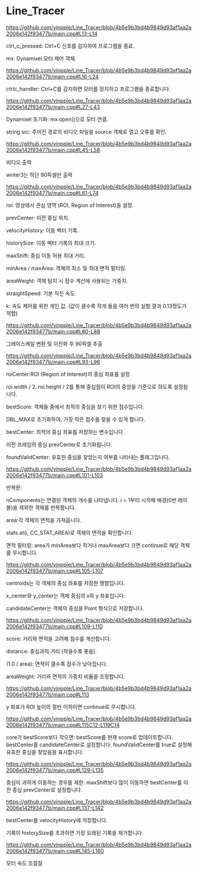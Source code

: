 # Line_Tracer

https://github.com/vinpple/Line_Tracer/blob/4b5e9b3bd4b9849d93af1aa2a2006e142f93477b/main.cpp#L13-L14

ctrl_c_pressed: Ctrl+C 신호를 감지하여 프로그램을 종료.

mx: Dynamixel 모터 제어 객체.

https://github.com/vinpple/Line_Tracer/blob/4b5e9b3bd4b9849d93af1aa2a2006e142f93477b/main.cpp#L16-L24

ctrlc_handler: Ctrl+C를 감지하면 모터를 정지하고 프로그램을 종료합니다.

https://github.com/vinpple/Line_Tracer/blob/4b5e9b3bd4b9849d93af1aa2a2006e142f93477b/main.cpp#L27-L43

Dynamixel 초기화: mx.open()으로 모터 연결.

string src: 주어진 경로의 비디오 파일을 source 객체로 열고 오류를 확인.

https://github.com/vinpple/Line_Tracer/blob/4b5e9b3bd4b9849d93af1aa2a2006e142f93477b/main.cpp#L45-L58

비디오 출력

writer3는 하단 90픽셀만 출력

https://github.com/vinpple/Line_Tracer/blob/4b5e9b3bd4b9849d93af1aa2a2006e142f93477b/main.cpp#L61-L74

roi: 영상에서 관심 영역 (ROI, Region of Interest)을 설정.

prevCenter: 이전 중심 위치.

velocityHistory: 이동 벡터 기록.

historySize: 이동 벡터 기록의 최대 크기.

maxShift: 중심 이동 허용 최대 거리.

minArea / maxArea: 객체의 최소 및 최대 면적 필터링.

areaWeight: 객체 탐지 시 점수 계산에 사용되는 가중치.

straightSpeed: 기본 직진 속도.

k: 속도 제어를 위한 게인 값. (값이 클수록 작게 돌음 여러 번의 실험 결과 0.13정도가 적합)

https://github.com/vinpple/Line_Tracer/blob/4b5e9b3bd4b9849d93af1aa2a2006e142f93477b/main.cpp#L80-L88

그레이스케일 변환 및 이진화 후 90픽셀 추출

https://github.com/vinpple/Line_Tracer/blob/4b5e9b3bd4b9849d93af1aa2a2006e142f93477b/main.cpp#L93-L96

roiCenter:ROI (Region of Interest)의 중심 좌표를 설정

roi.width / 2, roi.height / 2를 통해 중심점이 ROI의 중앙을 기준으로 하도록 설정됩니다.

bestScore: 객체들 중에서 최적의 중심을 찾기 위한 점수입니다.

DBL_MAX로 초기화하여, 가장 작은 점수를 찾을 수 있게 합니다.

bestCenter: 최적의 중심 좌표를 저장하는 변수입니다.

이전 프레임의 중심 prevCenter로 초기화됩니다.

foundValidCenter: 유효한 중심을 찾았는지 여부를 나타내는 플래그입니다.

https://github.com/vinpple/Line_Tracer/blob/4b5e9b3bd4b9849d93af1aa2a2006e142f93477b/main.cpp#L101-L103

반복문:

nComponents는 연결된 객체의 개수를 나타냅니다. i = 1부터 시작해 배경(0번 레이블)을 제외한 객체를 반복합니다.

area:각 객체의 면적을 가져옵니다.

stats.at<int>(i, CC_STAT_AREA)로 객체의 면적을 확인합니다.

면적 필터링: area가 minArea보다 작거나 maxArea보다 크면 continue로 해당 객체를 무시합니다.

https://github.com/vinpple/Line_Tracer/blob/4b5e9b3bd4b9849d93af1aa2a2006e142f93477b/main.cpp#L105-L107

centroids는 각 객체의 중심 좌표를 저장한 행렬입니다.

x_center와 y_center는 객체 중심의 x와 y 좌표입니다.

candidateCenter는 객체의 중심을 Point 형식으로 저장합니다.

https://github.com/vinpple/Line_Tracer/blob/4b5e9b3bd4b9849d93af1aa2a2006e142f93477b/main.cpp#L109-L110

score: 거리와 면적을 고려해 점수를 계산합니다.

distance: 중심과의 거리 (작을수록 좋음).

(1.0 / area): 면적이 클수록 점수가 낮아집니다.

areaWeight: 거리와 면적의 가중치 비율을 조정합니다.

https://github.com/vinpple/Line_Tracer/blob/4b5e9b3bd4b9849d93af1aa2a2006e142f93477b/main.cpp#L113

y 좌표가 ROI 높이의 절반 이하이면 continue로 무시합니다.

https://github.com/vinpple/Line_Tracer/blob/4b5e9b3bd4b9849d93af1aa2a2006e142f93477b/main.cpp#L115C12-L119C14

core가 bestScore보다 작으면: bestScore를 현재 score로 업데이트합니다. bestCenter를 candidateCenter로 설정합니다. foundValidCenter를 true로 설정해 유효한 중심을 찾았음을 표시합니다.

https://github.com/vinpple/Line_Tracer/blob/4b5e9b3bd4b9849d93af1aa2a2006e142f93477b/main.cpp#L129-L135

중심이 과하게 이동하는 경우를 제한: maxShift보다 많이 이동하면 bestCenter를 이전 중심 prevCenter로 설정합니다.

https://github.com/vinpple/Line_Tracer/blob/4b5e9b3bd4b9849d93af1aa2a2006e142f93477b/main.cpp#L137-L142

bestCenter를 velocityHistory에 저장합니다.

기록이 historySize를 초과하면 가장 오래된 기록을 제거합니다.

https://github.com/vinpple/Line_Tracer/blob/4b5e9b3bd4b9849d93af1aa2a2006e142f93477b/main.cpp#L145-L160

모터 속도 조절절










